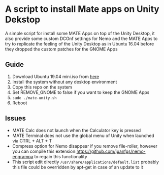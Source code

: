 # A script to install Mate apps on Unity Dekstop
A simple script for install some MATE Apps on top of the Unity Desktop, it also provide some custom DCOnf settings for Nemo and the MATE Apps to try to replicate the feeling of the Unity Desktop as in Ubuntu 16.04 before they dropped the custom patches for the GNOME Apps

## Guide
1. Download Ubuntu 19.04 mini.iso from [here](http://archive.ubuntu.com/ubuntu/dists/disco/main/installer-amd64/current/images/netboot/)
2. Install the system without any desktop environment
3. Copy this repo on the system
4. Set REMOVE_GNOME to false if you want to keep the GNOME Apps
5. `sudo ./mate-unity.sh`
6. Reboot

## Issues
- MATE Calc does not launch when the Calculator key is pressed
- MATE Terminal does not use the global menu of Unity when launched via CTRL + ALT + T
- Compress option for Nemo disappear if you remove file-roller, however you can compile this extension https://github.com/juanfgs/nemo-engrampa to regain this functionality
- This script edit directly `/usr/share/applications/default.list` probably this file could be overridden by apt-get in case of an update to it
